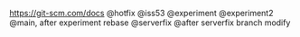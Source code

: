 https://git-scm.com/docs
@hotfix
@iss53
@experiment
@experiment2
@main, after experiment rebase
@serverfix
@after serverfix branch modify
